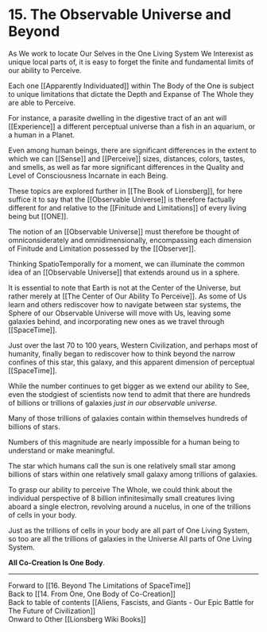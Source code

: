 # 15. The Observable Universe and Beyond

As We work to locate Our Selves in the One Living System We Interexist as unique local parts of, it is easy to forget the finite and fundamental limits of our ability to Perceive. 

Each one [[Apparently Individuated]] within The Body of the One is subject to unique limitations that dictate the Depth and Expanse of The Whole they are able to Perceive. 

For instance, a parasite dwelling in the digestive tract of an ant will [[Experience]] a different perceptual universe than a fish in an aquarium, or a human in a Planet. 

Even among human beings, there are significant differences in the extent to which we can [[Sense]] and [[Perceive]] sizes, distances, colors, tastes, and smells, as well as far more significant differences in the Quality and Level of Consciousness Incarnate in each Being.  

These topics are explored further in [[The Book of Lionsberg]], for here suffice it to say that the [[Observable Universe]] is therefore factually different for and relative to the [[Finitude and Limitations]] of every living being but [[ONE]]. 

The notion of an [[Observable Universe]] must therefore be thought of omniconsiderately and omnidimensionally, encompassing each dimension of Finitude and Limitation possessed by the [[Observer]].  

Thinking SpatioTemporally for a moment, we can illuminate the common idea of an [[Observable Universe]] that extends around us in a sphere. 

It is essential to note that Earth is not at the Center of the Universe, but rather merely at [[The Center of Our Ability To Perceive]]. As some of Us learn and others rediscover how to navigate between star systems, the Sphere of our Observable Universe will move with Us, leaving some galaxies behind, and incorporating new ones as we travel through [[SpaceTime]]. 

Just over the last 70 to 100 years, Western Civilization, and perhaps most of humanity, finally began to rediscover how to think beyond the narrow confines of this star, this galaxy, and this apparent dimension of perceptual [[SpaceTime]]. 

While the number continues to get bigger as we extend our ability to See, even the stodgiest of scientists now tend to admit that there are hundreds of billions or trillions of galaxies *just in our observable universe*. 

Many of those trillions of galaxies contain within themselves hundreds of billions of stars. 

Numbers of this magnitude are nearly impossible for a human being to understand or make meaningful. 

The star which humans call the sun is one relatively small star among billions of stars within one relatively small galaxy among trillions of galaxies. 

To grasp our ability to perceive The Whole, we could think about the individual perspective of 8 billion infinitesimally small creatures living aboard a single electron, revolving around a nucelus, in one of the trillions of cells in your body. 

Just as the trillions of cells in your body are all part of One Living System, so too are all the trillions of galaxies in the Universe All parts of One Living System. 

**All Co-Creation Is One Body**. 

___

Forward to [[16. Beyond The Limitations of SpaceTime]]      
Back to [[14. From One, One Body of Co-Creation]]      
Back to table of contents [[Aliens, Fascists, and Giants  - Our Epic Battle for The Future of Civilization]]  
Onward to Other [[Lionsberg Wiki Books]]  